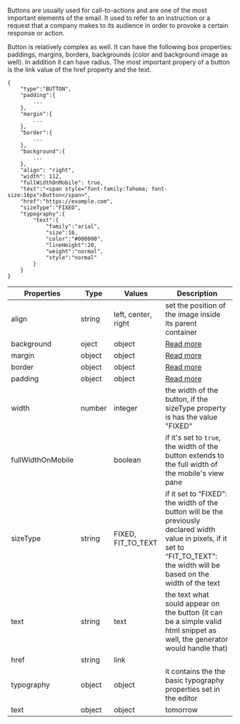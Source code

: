 Buttons are usually used for call-to-actions and are one of the most important elements of the email. It used to refer to an instruction or a request that a company makes to its audience in order to provoke a certain response or action.

Button is relatively complex as well. It can have the following box properties: paddings, margins, borders, backgrounds (color and background image as well). In addition it can have radius. The most important propery of a button is the link value of the href property and the text.

```
{
	"type":"BUTTON",
	"padding":{
		...
	},
	"margin":{
		...
	},
	"border":{
		...
	},
	"background":{
		...
	},
	"align": "right",
	"width": 112,
	"fullWidthOnMobile": true,
	"text":"<span style="font-family:Tahoma; font-size:16px">Button</span>",
	"href":"https://example.com",
	"sizeType":"FIXED",
	"typography":{
		"text":{
			"family":"arial",
			"size":16,
			"color":"#000000",
			"lineHeight":20,
			"weight":"normal",
			"style":"normal"
		}
	}
}
```

Properties | Type | Values | Description
--- | --- | --- | ---
align | string | left, center, right | set the position of the image inside its parent container
background | oject | object | [Read more](/property-groups/border/README.md)
margin | object | object | [Read more](/property-groups/margin/README.md)
border | object | object | [Read more](/property-groups/border/README.md)
padding | object | object | [Read more](/property-groups/padding/README.md)
width | number | integer | the width of the button, if the sizeType property is has the value "FIXED"
fullWidthOnMobile | | boolean | if it's set to `true`, the width of the button extends to the full width of the mobile's view pane
sizeType | string | FIXED, FIT_TO_TEXT | if it set to “FIXED”: the width of the button will be the previously declared width value in pixels, if it set to “FIT_TO_TEXT”: the width will be based on the width of the text
text | string | text | the text what sould appear on the button (it can be a simple valid html snippet as well, the generator would handle that)
href | string | link | 
typography | object | object | it contains the the basic typography properties set in the editor
text | object | object | tomorrow